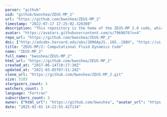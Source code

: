 ```yaml
---
parser: "github"
uid: "github/bwoshea/ZEUS-MP_2"
url: "https://github.com/bwoshea/ZEUS-MP_2"
timestamp: "2022-07-17 17:25:02.326308"
description: "This repository is the home of the ZEUS-MP 2.0 code, which was created by John Hayes and others at the Laboratory for Computational Astrophysics at UIUC and UCSD."
avatar: "https://avatars.githubusercontent.com/u/7969676?v=4"
repo_url: "https://github.com/bwoshea/ZEUS-MP_2"
doi: ["http://adsabs.harvard.edu/abs/2006ApJS..165..188H", "https://ui.adsabs.harvard.edu/abs/2011ascl.soft02028H/abstract"]
title: "ZEUS-MP/2: Computational Fluid Dynamics Code"
name: "ZEUS-MP_2"
full_name: "bwoshea/ZEUS-MP_2"
html_url: "https://github.com/bwoshea/ZEUS-MP_2"
created_at: "2017-06-14T10:17:30Z"
updated_at: "2021-03-05T07:51:28Z"
clone_url: "https://github.com/bwoshea/ZEUS-MP_2.git"
size: 5183
stargazers_count: 3
watchers_count: 3
language: "Fortran"
subscribers_count: 3
owner: {"html_url": "https://github.com/bwoshea", "avatar_url": "https://avatars.githubusercontent.com/u/7969676?v=4", "login": "bwoshea", "type": "User"}
date: "2025-02-01 14:22:55.427134"
---
```

